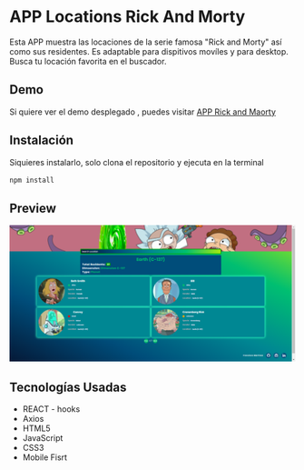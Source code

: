 # APP Locations Rick And Morty

Esta APP muestra las locaciones de la serie famosa "Rick and Morty" así como sus residentes. Es adaptable para dispitivos movíles y para desktop. Busca tu locación favorita en el buscador.

## Demo

Si quiere ver el demo desplegado , puedes visitar [APP Rick and Maorty](https://locationsrickandmorty-fcomtz.netlify.app/)

## Instalación

Siquieres instalarlo, solo clona el repositorio y ejecuta en la terminal

```bash
npm install
```

## Preview

![](/preview.png)

## Tecnologías Usadas

- REACT - hooks
- Axios
- HTML5
- JavaScript
- CSS3
- Mobile Fisrt
